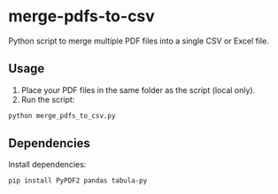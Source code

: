 # merge-pdfs-to-csv

Python script to merge multiple PDF files into a single CSV or Excel file.

## Usage

1. Place your PDF files in the same folder as the script (local only).
2. Run the script:

```bash
python merge_pdfs_to_csv.py
```

## Dependencies

Install dependencies:

```bash
pip install PyPDF2 pandas tabula-py
```
